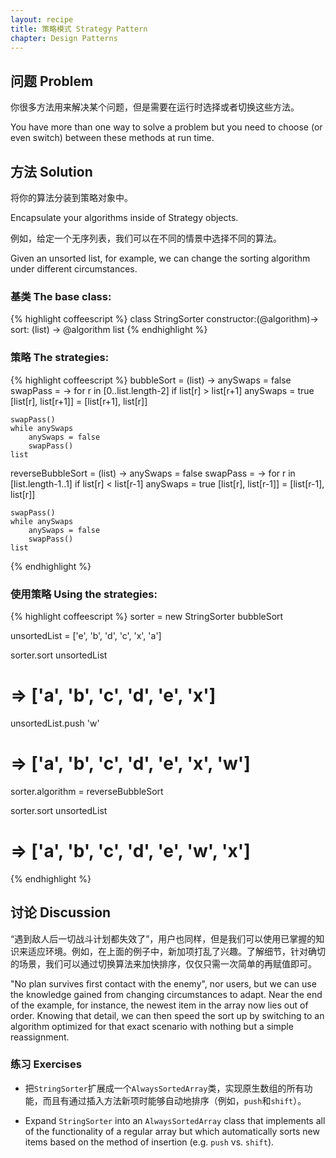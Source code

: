 ```yaml
---
layout: recipe
title: 策略模式 Strategy Pattern
chapter: Design Patterns
---
```

## 问题 Problem

你很多方法用来解决某个问题，但是需要在运行时选择或者切换这些方法。

You have more than one way to solve a problem but you need to choose (or even switch) between these methods at run time.

## 方法 Solution

将你的算法分装到策略对象中。

Encapsulate your algorithms inside of Strategy objects.

例如，给定一个无序列表，我们可以在不同的情景中选择不同的算法。

Given an unsorted list, for example, we can change the sorting algorithm under different circumstances.

### 基类 The base class:

{% highlight coffeescript %}
class StringSorter
    constructor:(@algorithm)->    
    sort: (list) -> @algorithm list
{% endhighlight %}

### 策略 The strategies:

{% highlight coffeescript %}
bubbleSort = (list) ->
    anySwaps = false
    swapPass = ->
        for r in [0..list.length-2]
            if list[r] > list[r+1]
                anySwaps = true
                [list[r], list[r+1]] = [list[r+1], list[r]]

    swapPass()
    while anySwaps
        anySwaps = false
        swapPass()
    list

reverseBubbleSort = (list) ->
    anySwaps = false
    swapPass = ->
        for r in [list.length-1..1]
            if list[r] < list[r-1]
                anySwaps = true
                [list[r], list[r-1]] = [list[r-1], list[r]]

    swapPass()
    while anySwaps
        anySwaps = false
        swapPass()
    list
{% endhighlight %}

### 使用策略 Using the strategies:

{% highlight coffeescript %}
sorter = new StringSorter bubbleSort

unsortedList = ['e', 'b', 'd', 'c', 'x', 'a']

sorter.sort unsortedList

# => ['a', 'b', 'c', 'd', 'e', 'x']

unsortedList.push 'w'

# => ['a', 'b', 'c', 'd', 'e', 'x', 'w']

sorter.algorithm = reverseBubbleSort

sorter.sort unsortedList

# => ['a', 'b', 'c', 'd', 'e', 'w', 'x']
{% endhighlight %}

## 讨论 Discussion

“遇到敌人后一切战斗计划都失效了”，用户也同样，但是我们可以使用已掌握的知识来适应环境。例如，在上面的例子中，新加项打乱了兴趣。了解细节，针对确切的场景，我们可以通过切换算法来加快排序，仅仅只需一次简单的再赋值即可。

"No plan survives first contact with the enemy", nor users, but we can use the knowledge gained from changing circumstances to adapt.  Near the end of the example, for instance, the newest item in the array now lies out of order.  Knowing that detail, we can then speed the sort up by switching to an algorithm optimized for that exact scenario with nothing but a simple reassignment.

### 练习 Exercises

* 把`StringSorter`扩展成一个`AlwaysSortedArray`类，实现原生数组的所有功能，而且有通过插入方法新项时能够自动地排序（例如，`push`和`shift`）。
 
* Expand `StringSorter` into an `AlwaysSortedArray` class that implements all of the functionality of a regular array but which automatically sorts new items based on the method of insertion (e.g. `push` vs. `shift`).
